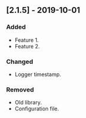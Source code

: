 ## [2.1.5] - 2019-10-01
### Added
- Feature 1.
- Feature 2.

### Changed
- Logger timestamp.

### Removed
- Old library.
- Configuration file.